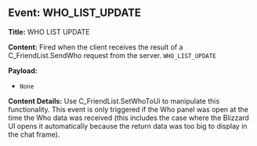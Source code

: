## Event: WHO_LIST_UPDATE

**Title:** WHO LIST UPDATE

**Content:**
Fired when the client receives the result of a C_FriendList.SendWho request from the server.
`WHO_LIST_UPDATE`

**Payload:**
- `None`

**Content Details:**
Use C_FriendList.SetWhoToUi to manipulate this functionality. This event is only triggered if the Who panel was open at the time the Who data was received (this includes the case where the Blizzard UI opens it automatically because the return data was too big to display in the chat frame).